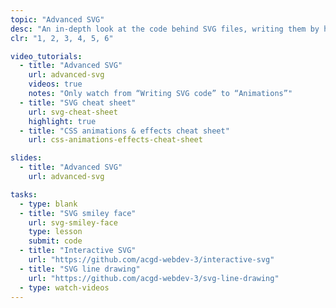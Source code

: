 ```yaml
---
topic: "Advanced SVG"
desc: "An in-depth look at the code behind SVG files, writing them by hand, and adding effects to them."
clr: "1, 2, 3, 4, 5, 6"

video_tutorials:
  - title: "Advanced SVG"
    url: advanced-svg
    videos: true
    notes: "Only watch from “Writing SVG code” to “Animations”"
  - title: "SVG cheat sheet"
    url: svg-cheat-sheet
    highlight: true
  - title: "CSS animations & effects cheat sheet"
    url: css-animations-effects-cheat-sheet

slides:
  - title: "Advanced SVG"
    url: advanced-svg

tasks:
  - type: blank
  - title: "SVG smiley face"
    url: svg-smiley-face
    type: lesson
    submit: code
  - title: "Interactive SVG"
    url: "https://github.com/acgd-webdev-3/interactive-svg"
  - title: "SVG line drawing"
    url: "https://github.com/acgd-webdev-3/svg-line-drawing"
  - type: watch-videos
---
```


